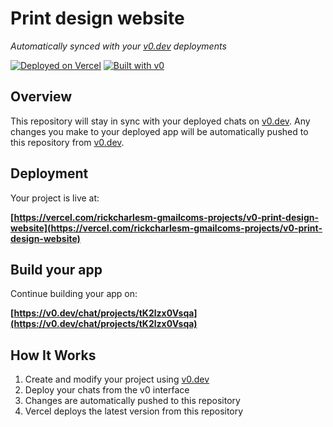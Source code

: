 # Print design website

*Automatically synced with your [v0.dev](https://v0.dev) deployments*

[![Deployed on Vercel](https://img.shields.io/badge/Deployed%20on-Vercel-black?style=for-the-badge&logo=vercel)](https://vercel.com/rickcharlesm-gmailcoms-projects/v0-print-design-website)
[![Built with v0](https://img.shields.io/badge/Built%20with-v0.dev-black?style=for-the-badge)](https://v0.dev/chat/projects/tK2lzx0Vsqa)

## Overview

This repository will stay in sync with your deployed chats on [v0.dev](https://v0.dev).
Any changes you make to your deployed app will be automatically pushed to this repository from [v0.dev](https://v0.dev).

## Deployment

Your project is live at:

**[https://vercel.com/rickcharlesm-gmailcoms-projects/v0-print-design-website](https://vercel.com/rickcharlesm-gmailcoms-projects/v0-print-design-website)**

## Build your app

Continue building your app on:

**[https://v0.dev/chat/projects/tK2lzx0Vsqa](https://v0.dev/chat/projects/tK2lzx0Vsqa)**

## How It Works

1. Create and modify your project using [v0.dev](https://v0.dev)
2. Deploy your chats from the v0 interface
3. Changes are automatically pushed to this repository
4. Vercel deploys the latest version from this repository
